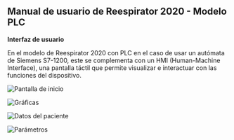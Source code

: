 ## Manual de usuario de Reespirator 2020 - Modelo PLC ## 

**Interfaz de usuario**

En el modelo de Reespirator 2020 con PLC en el caso de usar un autómata de Siemens S7-1200, este se complementa con un HMI (Human-Machine Interface), una pantalla táctil que permite visualizar e interactuar con las funciones del dispositivo.

![Pantalla de inicio](https://gitlab.com/reespirator/reespirator2020/-/raw/master/images/hmi/language.jpg "Pantalla de inicio de Reespirator 2020")

![Gráficas](https://gitlab.com/reespirator/reespirator2020/-/raw/master/images/hmi/gráficas.jpg "Pantalla de gráficas")

![Datos del paciente](https://gitlab.com/reespirator/reespirator2020/-/raw/master/images/hmi/datos-del-paciente.jpg "Datos del paciente")


![Parámetros](https://gitlab.com/reespirator/reespirator2020/-/raw/master/images/hmi/parámetros.jpg "Parámetros")
